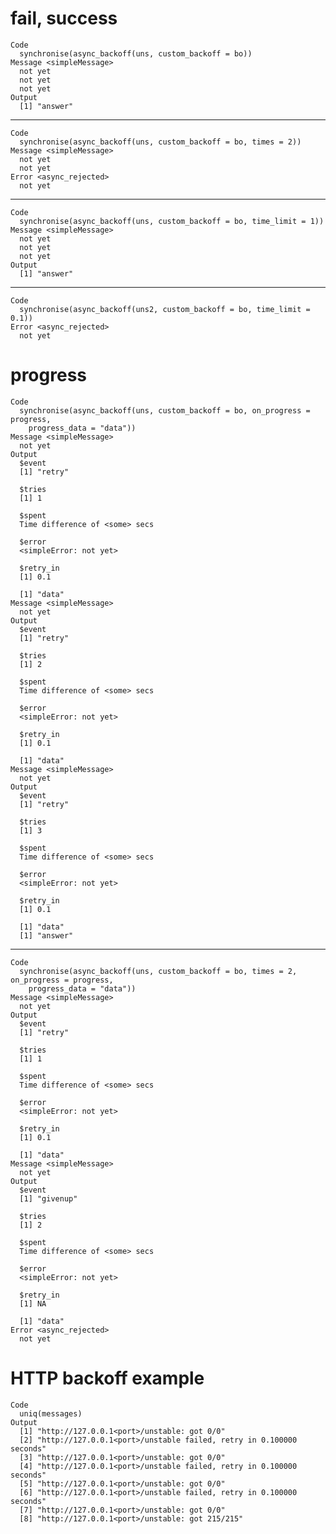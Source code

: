 # fail, success

    Code
      synchronise(async_backoff(uns, custom_backoff = bo))
    Message <simpleMessage>
      not yet
      not yet
      not yet
    Output
      [1] "answer"

---

    Code
      synchronise(async_backoff(uns, custom_backoff = bo, times = 2))
    Message <simpleMessage>
      not yet
      not yet
    Error <async_rejected>
      not yet

---

    Code
      synchronise(async_backoff(uns, custom_backoff = bo, time_limit = 1))
    Message <simpleMessage>
      not yet
      not yet
      not yet
    Output
      [1] "answer"

---

    Code
      synchronise(async_backoff(uns2, custom_backoff = bo, time_limit = 0.1))
    Error <async_rejected>
      not yet

# progress

    Code
      synchronise(async_backoff(uns, custom_backoff = bo, on_progress = progress,
        progress_data = "data"))
    Message <simpleMessage>
      not yet
    Output
      $event
      [1] "retry"
      
      $tries
      [1] 1
      
      $spent
      Time difference of <some> secs
      
      $error
      <simpleError: not yet>
      
      $retry_in
      [1] 0.1
      
      [1] "data"
    Message <simpleMessage>
      not yet
    Output
      $event
      [1] "retry"
      
      $tries
      [1] 2
      
      $spent
      Time difference of <some> secs
      
      $error
      <simpleError: not yet>
      
      $retry_in
      [1] 0.1
      
      [1] "data"
    Message <simpleMessage>
      not yet
    Output
      $event
      [1] "retry"
      
      $tries
      [1] 3
      
      $spent
      Time difference of <some> secs
      
      $error
      <simpleError: not yet>
      
      $retry_in
      [1] 0.1
      
      [1] "data"
      [1] "answer"

---

    Code
      synchronise(async_backoff(uns, custom_backoff = bo, times = 2, on_progress = progress,
        progress_data = "data"))
    Message <simpleMessage>
      not yet
    Output
      $event
      [1] "retry"
      
      $tries
      [1] 1
      
      $spent
      Time difference of <some> secs
      
      $error
      <simpleError: not yet>
      
      $retry_in
      [1] 0.1
      
      [1] "data"
    Message <simpleMessage>
      not yet
    Output
      $event
      [1] "givenup"
      
      $tries
      [1] 2
      
      $spent
      Time difference of <some> secs
      
      $error
      <simpleError: not yet>
      
      $retry_in
      [1] NA
      
      [1] "data"
    Error <async_rejected>
      not yet

# HTTP backoff example

    Code
      uniq(messages)
    Output
      [1] "http://127.0.0.1<port>/unstable: got 0/0"                         
      [2] "http://127.0.0.1<port>/unstable failed, retry in 0.100000 seconds"
      [3] "http://127.0.0.1<port>/unstable: got 0/0"                         
      [4] "http://127.0.0.1<port>/unstable failed, retry in 0.100000 seconds"
      [5] "http://127.0.0.1<port>/unstable: got 0/0"                         
      [6] "http://127.0.0.1<port>/unstable failed, retry in 0.100000 seconds"
      [7] "http://127.0.0.1<port>/unstable: got 0/0"                         
      [8] "http://127.0.0.1<port>/unstable: got 215/215"                     

